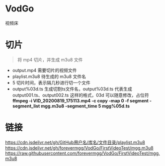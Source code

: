 # VodGo
视频床
# 切片
> 将 mp4 切片，并生成 m3u8 文件
+ output.mp4 需要切片的视频文件
+ playlist.m3u8 待生成的 m3u8 文件名
+ 5 切片时间，表示隔几秒进行切一个文件
+ output%03d.ts 生成切割ts文件名，output%03d.ts 代表生成 output001.ts、output002.ts 这样的格式，03d 可以随意修改，占位符
**ffmpeg -i VID_20200819_175113.mp4 -c copy -map 0 -f segment -segment_list mgg.m3u8 -segment_time 5 mgg%05d.ts**
# 链接
https://cdn.jsdelivr.net/gh/GitHub用户名/库名/文件目录/playlist.m3u8
https://cdn.jsdelivr.net/gh/forevermgg/VodGo/FirstVideoTest/mgg.m3u8
https://raw.githubusercontent.com/forevermgg/VodGo/FirstVideoTest/mgg.m3u8
